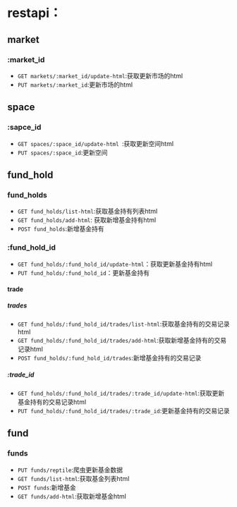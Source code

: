 # restapi：
## market

### :market_id

- `GET markets/:market_id/update-html`:获取更新市场的html
- `PUT markets/:market_id`:更新市场的html

## space

### :sapce_id

- `GET spaces/:space_id/update-html `:获取更新空间html
- `PUT spaces/:space_id`:更新空间

## fund_hold

### fund_holds

- `GET fund_holds/list-html`:获取基金持有列表html
- `GET fund_holds/add-html`: 获取新增基金持有html
- `POST fund_holds`:新增基金持有

### :fund_hold_id

- `GET fund_holds/:fund_hold_id/update-html`：获取更新基金持有html
- `PUT fund_holds/:fund_hold_id`：更新基金持有

#### trade

##### trades

- `GET fund_holds/:fund_hold_id/trades/list-html`:获取基金持有的交易记录html
- `GET fund_holds/:fund_hold_id/trades/add-html`:获取新增基金持有的交易记录html
- `POST fund_holds/:fund_hold_id/trades`:新增基金持有的交易记录

##### :trade_id

- `GET fund_holds/:fund_hold_id/trades/:trade_id/update-html`:获取更新基金持有的交易记录html
- `PUT fund_holds/:fund_hold_id/trades/:trade_id`:更新基金持有的交易记录

## fund

### funds

- `PUT funds/reptile`:爬虫更新基金数据
- `GET funds/list-html`:获取基金列表html
- `POST funds`:新增基金
- `GET funds/add-html`:获取新增基金html





